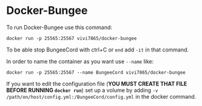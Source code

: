 Docker-Bungee
=============
To run Docker-Bungee use this command:

    docker run -p 25565:25567 vivi7865/docker-bungee

To be able stop BungeeCord with ctrl+C or `end` add `-it` in that command.

In order to name the container as you want use `--name` like:

    docker run -p 25565:25567 --name BungeeCord vivi7865/docker-bungee

If you want to edit the configuration file (**YOU MUST CREATE THAT FILE BEFORE RUNNING `docker run`**) set up a volume by adding `-v /path/on/host/config.yml:/BungeeCord/config.yml` in the docker command.
